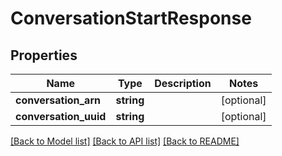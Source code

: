 # ConversationStartResponse

## Properties
Name | Type | Description | Notes
------------ | ------------- | ------------- | -------------
**conversation_arn** | **string** |  | [optional] 
**conversation_uuid** | **string** |  | [optional] 

[[Back to Model list]](../README.md#documentation-for-models) [[Back to API list]](../README.md#documentation-for-api-endpoints) [[Back to README]](../README.md)


